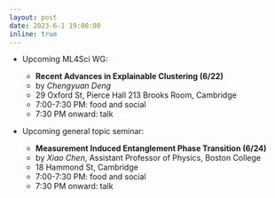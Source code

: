 ```yaml
---
layout: post
date: 2023-6-1 19:00:00
inline: true
---
```


- Upcoming ML4Sci WG:
  - **Recent Advances in Explainable Clustering (6/22)**
  - by *Chengyuan Deng*
  - 29 Oxford St, Pierce Hall 213 Brooks Room, Cambridge
  - 7:00-7:30 PM: food and social
  - 7:30 PM onward: talk

- Upcoming general topic seminar:
  - **Measurement Induced Entanglement Phase Transition (6/24)**
  - by *Xiao Chen*, Assistant Professor of Physics, Boston College
  - 18 Hammond St, Cambridge
  - 7:00-7:30 PM: food and social
  - 7:30 PM onward: talk

<!--
layout: post
date: 2022-12-3 19:00:00
inline: true

- Invited talk by Professor Norman Yao!
  - *Introduction to Time Crystals*
  - Please RSVP [here](https://forms.gle/PE3utKMcF4kwtHLt5) -->
